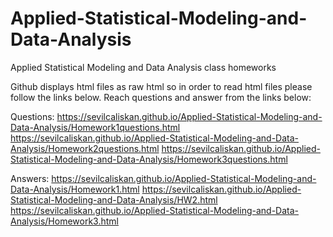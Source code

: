 # Applied-Statistical-Modeling-and-Data-Analysis
Applied Statistical Modeling and Data Analysis class homeworks

Github displays html files as raw html so in order to read html files please follow the links below.
Reach questions and answer from the links below:

Questions:
https://sevilcaliskan.github.io/Applied-Statistical-Modeling-and-Data-Analysis/Homework1questions.html
https://sevilcaliskan.github.io/Applied-Statistical-Modeling-and-Data-Analysis/Homework2questions.html
https://sevilcaliskan.github.io/Applied-Statistical-Modeling-and-Data-Analysis/Homework3questions.html

Answers:
https://sevilcaliskan.github.io/Applied-Statistical-Modeling-and-Data-Analysis/Homework1.html
https://sevilcaliskan.github.io/Applied-Statistical-Modeling-and-Data-Analysis/HW2.html
https://sevilcaliskan.github.io/Applied-Statistical-Modeling-and-Data-Analysis/Homework3.html
